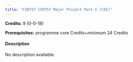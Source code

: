 ```yaml
---
title: "CVD757 CVD757 Major Project Part-I (CES)"
---
```

**Credits:** 9 (0-0-18)

**Prerequisites:** programme core Credits+minimum 24 Credits

#### Description
No description available.